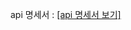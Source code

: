 api 명세서 : 
[[api 명세서 보기]](https://docs.google.com/spreadsheets/d/12nQxuAr3CpparDpRhQVlwDC4lZY4YiESREh6aZNFuOE/edit?usp=sharing)
